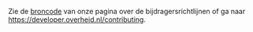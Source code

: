 Zie de [broncode](./src/pages/contributing/index.mdx) van onze pagina over de
bijdragersrichtlijnen of ga naar <https://developer.overheid.nl/contributing>.
